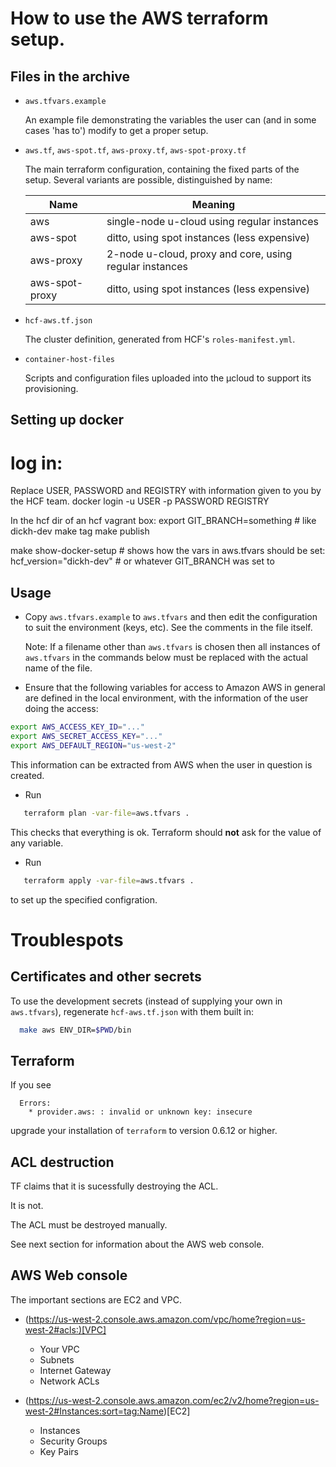 # How to use the AWS terraform setup.

## Files in the archive

* `aws.tfvars.example`

  An example file demonstrating the variables the user can (and in
  some cases 'has to') modify to get a proper setup.

* `aws.tf`, `aws-spot.tf`, `aws-proxy.tf`, `aws-spot-proxy.tf`

  The main terraform configuration, containing the fixed parts of the
  setup. Several variants are possible, distinguished by name:

  Name | Meaning
  ---|---
  aws | single-node u-cloud using regular instances
  aws-spot | ditto, using spot instances (less expensive)
  aws-proxy | 2-node u-cloud, proxy and core, using regular instances
  aws-spot-proxy | ditto, using spot instances (less expensive)

* `hcf-aws.tf.json`

  The cluster definition, generated from HCF's `roles-manifest.yml`.

* `container-host-files`

  Scripts and configuration files uploaded into the µcloud to support
  its provisioning.

## Setting up docker


# log in:
Replace USER, PASSWORD and REGISTRY with information given to you by the HCF team.
docker login -u USER -p PASSWORD REGISTRY

In the hcf dir of an hcf vagrant box:
export GIT_BRANCH=something # like dickh-dev
make tag
make publish

make show-docker-setup # shows how the vars in aws.tfvars should be set:
hcf_version="dickh-dev" # or whatever GIT_BRANCH was set to

## Usage

* Copy `aws.tfvars.example` to `aws.tfvars` and then edit the
  configuration to suit the environment (keys, etc). See the
  comments in the file itself.

  Note: If a filename other than `aws.tfvars` is chosen then all
  instances of `aws.tfvars` in the commands below must be replaced
  with the actual name of the file.

* Ensure that the following variables for access to Amazon AWS in
  general are defined in the local environment, with the information
  of the user doing the access:

```bash
export AWS_ACCESS_KEY_ID="..." 
export AWS_SECRET_ACCESS_KEY="..."
export AWS_DEFAULT_REGION="us-west-2"
```

  This information can be extracted from AWS when the user in question
  is created.

* Run

```bash
   terraform plan -var-file=aws.tfvars .
```

  This checks that everything is ok. Terraform should __not__ ask for
  the value of any variable.

* Run

```bash
   terraform apply -var-file=aws.tfvars .
```

  to set up the specified configration.


# Troublespots

## Certificates and other secrets

To use the development secrets (instead of supplying your own in
`aws.tfvars`), regenerate `hcf-aws.tf.json` with them built in:

```bash
  make aws ENV_DIR=$PWD/bin
```

## Terraform

If you see

```
  Errors:
    * provider.aws: : invalid or unknown key: insecure
```

upgrade your installation of ```terraform``` to version 0.6.12 or
higher.

## ACL destruction

TF claims that it is sucessfully destroying the ACL.

It is not.

The ACL must be destroyed manually.

See next section for information about the AWS web console.

## AWS Web console

The important sections are EC2 and VPC.

   * (https://us-west-2.console.aws.amazon.com/vpc/home?region=us-west-2#acls:)[VPC]

      * Your VPC
      * Subnets
      * Internet Gateway
      * Network ACLs

   * (https://us-west-2.console.aws.amazon.com/ec2/v2/home?region=us-west-2#Instances:sort=tag:Name)[EC2]

      *	Instances
      *	Security Groups
      *	Key Pairs

